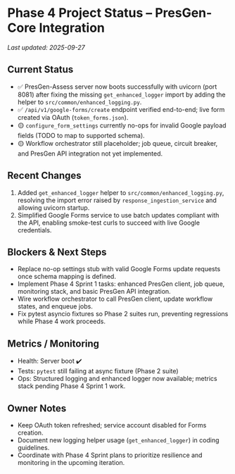 # Phase 4 Project Status – PresGen-Core Integration

_Last updated: 2025-09-27_

## Current Status
- ✅ PresGen-Assess server now boots successfully with uvicorn (port 8081) after fixing the missing `get_enhanced_logger` import by adding the helper to `src/common/enhanced_logging.py`.
- ✅ `/api/v1/google-forms/create` endpoint verified end-to-end; live form created via OAuth (`token_forms.json`).
- 🟡 `configure_form_settings` currently no-ops for invalid Google payload fields (TODO to map to supported schema).
- 🟡 Workflow orchestrator still placeholder; job queue, circuit breaker, and PresGen API integration not yet implemented.

## Recent Changes
1. Added `get_enhanced_logger` helper to `src/common/enhanced_logging.py`, resolving the import error raised by `response_ingestion_service` and allowing uvicorn startup.
2. Simplified Google Forms service to use batch updates compliant with the API, enabling smoke-test curls to succeed with live Google credentials.

## Blockers & Next Steps
- Replace no-op settings stub with valid Google Forms update requests once schema mapping is defined.
- Implement Phase 4 Sprint 1 tasks: enhanced PresGen client, job queue, monitoring stack, and basic PresGen API integration.
- Wire workflow orchestrator to call PresGen client, update workflow states, and enqueue jobs.
- Fix pytest asyncio fixtures so Phase 2 suites run, preventing regressions while Phase 4 work proceeds.

## Metrics / Monitoring
- Health: Server boot ✔️
- Tests: `pytest` still failing at async fixture (Phase 2 suite)
- Ops: Structured logging and enhanced logger now available; metrics stack pending Phase 4 Sprint 1 work.

## Owner Notes
- Keep OAuth token refreshed; service account disabled for Forms creation.
- Document new logging helper usage (`get_enhanced_logger`) in coding guidelines.
- Coordinate with Phase 4 Sprint plans to prioritize resilience and monitoring in the upcoming iteration.

